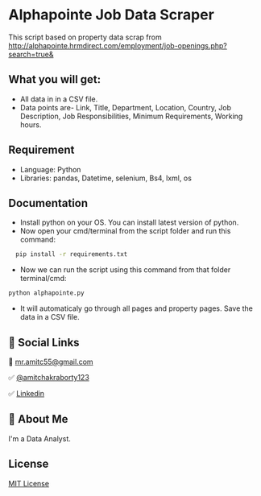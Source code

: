 
# Alphapointe Job Data Scraper

This script based on property data scrap from http://alphapointe.hrmdirect.com/employment/job-openings.php?search=true&


## What you will get:

- All data in in a CSV file. 
- Data points are- Link, Title, Department, Location, Country, Job Description, Job Responsibilities, Minimum Requirements, Working hours.


## Requirement

- Language: Python
- Libraries: pandas, Datetime, selenium, Bs4, lxml, os


## Documentation

- Install python on your OS. You can install latest version of python.
- Now open your cmd/terminal from the script folder and run this command:
```bash
  pip install -r requirements.txt
```
- Now we can run the script using this command from that folder terminal/cmd:
```bash
python alphapointe.py
```
- It will automaticaly go through all pages and property pages. Save the data in a CSV file.


## 🔗 Social Links

📧 mr.amitc55@gmail.com

✅ [@amitchakraborty123](https://www.github.com/amitchakraborty123)

✅ [Linkedin](https://www.linkedin.com/in/mrchamit/)
## 🚀 About Me
I'm a Data Analyst.


## License

[MIT License](https://choosealicense.com/licenses/mit/)
